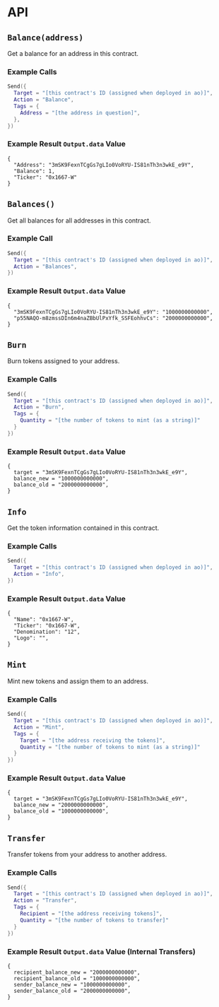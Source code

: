 # API

## `Balance(address)`

Get a balance for an address in this contract.

### Example Calls

```lua
Send({
  Target = "[this contract's ID (assigned when deployed in ao)]",
  Action = "Balance",
  Tags = {
    Address = "[the address in question]",
  },
})
```

### Example Result `Output.data` Value

```
{
  "Address": "3mSK9FexnTCgGs7gLIo0VoRYU-IS81nTh3n3wkE_e9Y",
  "Balance": 1,
  "Ticker": "0x1667-W"
}
```

## `Balances()`

Get all balances for all addresses in this contract.

### Example Call

```lua
Send({
  Target = "[this contract's ID (assigned when deployed in ao)]",
  Action = "Balances",
})
```

### Example Result `Output.data` Value

```
{
  "3mSK9FexnTCgGs7gLIo0VoRYU-IS81nTh3n3wkE_e9Y": "1000000000000",
  "p55NAQO-m8zmssDIn6m4naZBbUlPxYfk_SSFEohhvCs": "2000000000000",
}
```

## `Burn`

Burn tokens assigned to your address.

### Example Calls

```lua
Send({
  Target = "[this contract's ID (assigned when deployed in ao)]",
  Action = "Burn",
  Tags = {
    Quantity = "[the number of tokens to mint (as a string)]"
  }
})
```

### Example Result `Output.data` Value

```
{
  target = "3mSK9FexnTCgGs7gLIo0VoRYU-IS81nTh3n3wkE_e9Y",
  balance_new = "1000000000000",
  balance_old = "2000000000000",
}
```

## `Info`

Get the token information contained in this contract.

### Example Calls

```lua
Send({
  Target = "[this contract's ID (assigned when deployed in ao)]",
  Action = "Info",
})
```

### Example Result `Output.data` Value

```
{
  "Name": "0x1667-W",
  "Ticker": "0x1667-W",
  "Denomination": "12",
  "Logo": "",
}
```

## `Mint`

Mint new tokens and assign them to an address.

### Example Calls

```lua
Send({
  Target = "[this contract's ID (assigned when deployed in ao)]",
  Action = "Mint",
  Tags = {
    Target = "[the address receiving the tokens]",
    Quantity = "[the number of tokens to mint (as a string)]"
  }
})
```

### Example Result `Output.data` Value

```
{
  target = "3mSK9FexnTCgGs7gLIo0VoRYU-IS81nTh3n3wkE_e9Y",
  balance_new = "2000000000000",
  balance_old = "1000000000000",
}
```

## `Transfer`

Transfer tokens from your address to another address.

### Example Calls

```lua
Send({
  Target = "[this contract's ID (assigned when deployed in ao)]",
  Action = "Transfer",
  Tags = {
    Recipient = "[the address receiving tokens]",
    Quantity = "[the number of tokens to transfer]"
  }
})
```

### Example Result `Output.data` Value (Internal Transfers)

```
{
  recipient_balance_new = "2000000000000",
  recipient_balance_old = "1000000000000",
  sender_balance_new = "1000000000000",
  sender_balance_old = "2000000000000",
}
```

